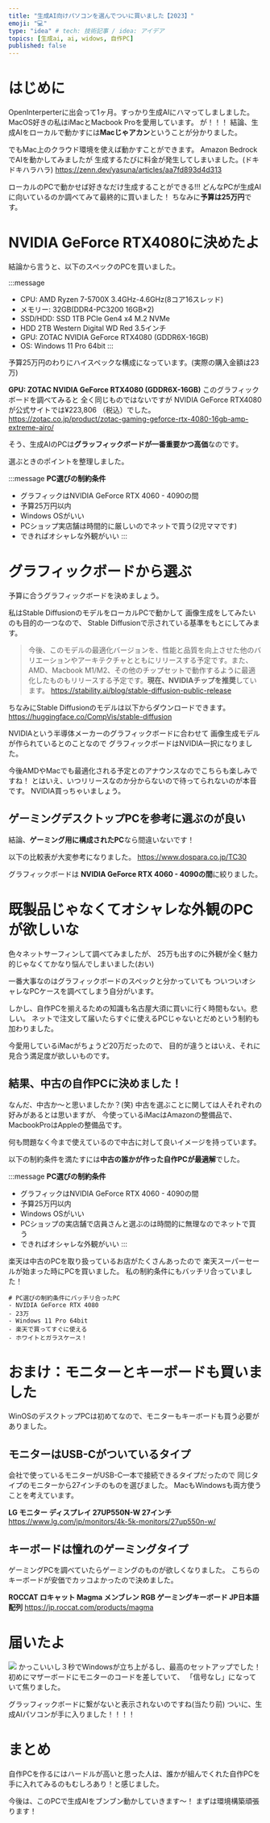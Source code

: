 ```yaml
---
title: "生成AI向けパソコンを選んでついに買いました【2023】"
emoji: "💻"
type: "idea" # tech: 技術記事 / idea: アイデア
topics: [生成ai, ai, widows, 自作PC]
published: false
---
```

# はじめに
OpenInterperterに出会って1ヶ月。すっかり生成AIにハマってしましました。
MacOS好きの私はiMacとMacbook Proを愛用しています。
が！！！
結論、生成AIをローカルで動かすには**Macじゃアカン**ということが分かりました。

でもMac上のクラウド環境を使えば動かすことができます。
Amazon BedrockでAIを動かしてみましたが
生成するたびに料金が発生してしまいました。(ドキドキハラハラ)
https://zenn.dev/yasuna/articles/aa7fd893d4d313

ローカルのPCで動かせば好きなだけ生成することができる!!!
どんなPCが生成AIに向いているのか調べてみて最終的に買いました！
ちなみに**予算は25万円**です。

# NVIDIA GeForce RTX4080に決めたよ
結論から言うと、以下のスペックのPCを買いました。

:::message
- CPU:	AMD Ryzen 7-5700X 3.4GHz-4.6GHz(8コア16スレッド)
- メモリー:	32GB(DDR4-PC3200 16GB×2)
- SSD/HDD:	SSD 1TB PCIe Gen4 x4 M.2 NVMe
- HDD 2TB Western Digital WD Red 3.5インチ
- GPU:	ZOTAC NVIDIA GeForce RTX4080 (GDDR6X-16GB)
- OS:	Windows 11 Pro 64bit
:::

予算25万円のわりにハイスペックな構成になっています。(実際の購入金額は23万)

**GPU:	ZOTAC NVIDIA GeForce RTX4080 (GDDR6X-16GB)**
このグラフィックボードを調べてみると
全く同じものではないですが
NVIDIA GeForce RTX4080が公式サイトでは¥223,806 （税込）でした。
https://zotac.co.jp/product/zotac-gaming-geforce-rtx-4080-16gb-amp-extreme-airo/

そう、生成AIのPCは**グラッフィックボードが一番重要かつ高価**なのです。

選ぶときのポイントを整理しました。

:::message
**PC選びの制約条件**
- グラフィックはNVIDIA GeForce RTX 4060 - 4090の間
- 予算25万円以内
- Windows OSがいい
- PCショップ実店舗は時間的に厳しいのでネットで買う(2児ママです)
- できればオシャレな外観がいい
:::

# グラフィックボードから選ぶ
予算に合うグラフィックボードを決めましょう。

私はStable DiffusionのモデルをローカルPCで動かして
画像生成をしてみたいのも目的の一つなので、
Stable Diffusionで示されている基準をもとにしてみます。

>今後、このモデルの最適化バージョンを、性能と品質を向上させた他のバリエーションやアーキテクチャとともにリリースする予定です。また、AMD、Macbook M1/M2、その他のチップセットで動作するように最適化したものもリリースする予定です。**現在、NVIDIAチップを推奨**しています。
https://stability.ai/blog/stable-diffusion-public-release

ちなみにStable Diffusionのモデルは以下からダウンロードできます。
https://huggingface.co/CompVis/stable-diffusion

NVIDIAという半導体メーカーのグラフィックボードに合わせて
画像生成モデルが作られているとのことなので
グラフィックボードはNVIDIA一択になりました。

今後AMDやMacでも最適化される予定とのアナウンスなのでこちらも楽しみですね！
とはいえ、いつリリースなのか分からないので待ってられないのが本音です。
NVIDIA買っちゃいましょう。

## ゲーミングデスクトップPCを参考に選ぶのが良い
結論、**ゲーミング用に構成されたPC**なら間違いないです！

以下の比較表が大変参考になりました。
https://www.dospara.co.jp/TC30

グラフィックボードは
**NVIDIA GeForce RTX 4060 - 4090の間**に絞りました。

# 既製品じゃなくてオシャレな外観のPCが欲しいな
色々ネットサーフィンして調べてみましたが、
25万も出すのに外観が全く魅力的じゃなくてかなり悩んでしまいました(おい)

一番大事なのはグラフィックボードのスペックと分かっていても
ついついオシャレなPCケースを調べてしまう自分がいます。

しかし、自作PCを揃えるための知識も名古屋大須に買いに行く時間もない。悲しい。
ネットで注文して届いたらすぐに使えるPCじゃないとだめという制約も加わりました。

今愛用しているiMacがちょうど20万だったので、
目的が違うとはいえ、それに見合う満足度が欲しいものです。

## 結果、中古の自作PCに決めました！
なんだ、中古か〜と思いましたか？(笑)
中古を選ぶことに関しては人それぞれの好みがあるとは思いますが、
今使っているiMacはAmazonの整備品で、
MacbookProはAppleの整備品です。

何も問題なく今まで使えているので中古に対して良いイメージを持っています。

以下の制約条件を満たすには**中古の誰かが作った自作PCが最適解**でした。

:::message
**PC選びの制約条件**
- グラフィックはNVIDIA GeForce RTX 4060 - 4090の間
- 予算25万円以内
- Windows OSがいい
- PCショップの実店舗で店員さんと選ぶのは時間的に無理なのでネットで買う
- できればオシャレな外観がいい
:::

楽天は中古のPCを取り扱っているお店がたくさんあったので
楽天スーパーセールが始まった時にPCを買いました。
私の制約条件にもバッチリ合っていました！

```
# PC選びの制約条件にバッチリ合ったPC
- NVIDIA GeForce RTX 4080
- 23万
- Windows 11 Pro 64bit
- 楽天で買ってすぐに使える
- ホワイトとガラスケース！
```
# おまけ：モニターとキーボードも買いました
WinOSのデスクトップPCは初めてなので、モニターもキーボードも買う必要がありました。

## モニターはUSB-Cがついているタイプ
会社で使っているモニターがUSB-C一本で接続できるタイプだったので
同じタイプのモニターから27インチのものを選びました。
MacもWindowsも両方使うことを考えています。

**LG モニター ディスプレイ 27UP550N-W 27インチ**
https://www.lg.com/jp/monitors/4k-5k-monitors/27up550n-w/

## キーボードは憧れのゲーミングタイプ
ゲーミングPCを調べていたらゲーミングのものが欲しくなりました。
こちらのキーボードが安価でカッコよかったので決めました。

**ROCCAT ロキャット Magma メンブレン RGB ゲーミングキーボード JP日本語配列**
https://jp.roccat.com/products/magma

# 届いたよ
![](https://storage.googleapis.com/zenn-user-upload/d03c67db31f7-20231019.jpg)
かっこいいし３秒でWindowsが立ち上がるし、最高のセットアップでした！
初めにマザーボードにモニターのコードを差していて、
「信号なし」になっていて焦りました。

グラッフィックボードに繋がないと表示されないのですね(当たり前)
ついに、生成AIパソコンが手に入りました！！！！

# まとめ
自作PCを作るにはハードルが高いと思った人は、誰かが組んでくれた自作PCを
手に入れてみるのもむしろあり！と感じました。

今後は、このPCで生成AIをブンブン動かしていきます〜！
まずは環境構築頑張ります！
